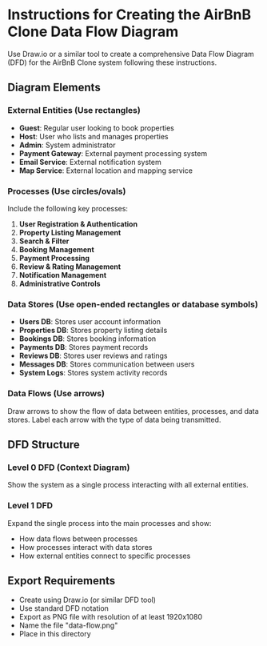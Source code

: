 # Instructions for Creating the AirBnB Clone Data Flow Diagram

Use Draw.io or a similar tool to create a comprehensive Data Flow Diagram (DFD) for the AirBnB Clone system following these instructions.

## Diagram Elements

### External Entities (Use rectangles)
- **Guest**: Regular user looking to book properties
- **Host**: User who lists and manages properties
- **Admin**: System administrator
- **Payment Gateway**: External payment processing system
- **Email Service**: External notification system
- **Map Service**: External location and mapping service

### Processes (Use circles/ovals)
Include the following key processes:
1. **User Registration & Authentication**
2. **Property Listing Management**
3. **Search & Filter**
4. **Booking Management**
5. **Payment Processing**
6. **Review & Rating Management**
7. **Notification Management**
8. **Administrative Controls**

### Data Stores (Use open-ended rectangles or database symbols)
- **Users DB**: Stores user account information
- **Properties DB**: Stores property listing details
- **Bookings DB**: Stores booking information
- **Payments DB**: Stores payment records
- **Reviews DB**: Stores user reviews and ratings
- **Messages DB**: Stores communication between users
- **System Logs**: Stores system activity records

### Data Flows (Use arrows)
Draw arrows to show the flow of data between entities, processes, and data stores.
Label each arrow with the type of data being transmitted.

## DFD Structure

### Level 0 DFD (Context Diagram)
Show the system as a single process interacting with all external entities.

### Level 1 DFD
Expand the single process into the main processes and show:
- How data flows between processes
- How processes interact with data stores
- How external entities connect to specific processes

## Export Requirements
- Create using Draw.io (or similar DFD tool)
- Use standard DFD notation
- Export as PNG file with resolution of at least 1920x1080
- Name the file "data-flow.png"
- Place in this directory 